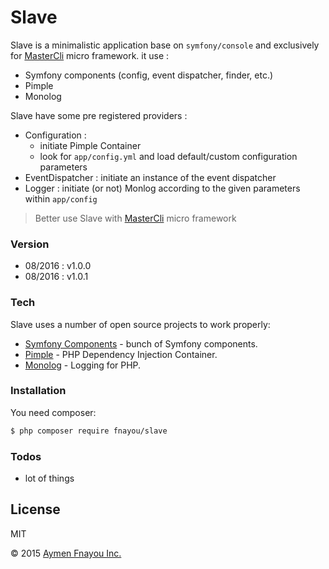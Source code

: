 # Slave

Slave is a minimalistic application base on `symfony/console` and exclusively for [MasterCli] micro framework. it use :

  - Symfony components (config, event dispatcher, finder, etc.)
  - Pimple
  - Monolog

Slave have some pre registered providers :

  - Configuration : 
    - initiate Pimple Container
    - look for `app/config.yml` and load default/custom configuration parameters
  - EventDispatcher : initiate an instance of the event dispatcher
  - Logger : initiate (or not) Monlog according to the given parameters within `app/config`

> Better use Slave with [MasterCli] micro framework

### Version
  - 08/2016 : v1.0.0
  - 08/2016 : v1.0.1

### Tech

Slave uses a number of open source projects to work properly:

* [Symfony Components] - bunch of Symfony components.
* [Pimple] - PHP Dependency Injection Container.
* [Monolog] - Logging for PHP.

### Installation

You need composer:

```sh
$ php composer require fnayou/slave
```

### Todos

 - lot of things

License
----

MIT


© 2015 [Aymen Fnayou Inc.]


   [Aymen Fnayou Inc.]: <https://aymen-fnayou.com>
   [MasterCli]: <https://gitlab.com/fnayou/master-cli>
   [Symfony Components]: <http://symfony.com/fr/components>
   [Pimple]: <http://pimple.sensiolabs.org/>
   [Monolog]: <https://github.com/Seldaek/monolog>
